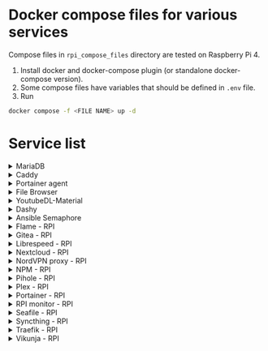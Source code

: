 # Docker compose files for various services
Compose files in `rpi_compose_files` directory are tested on Raspberry Pi 4.
1. Install docker and docker-compose plugin (or standalone docker-compose version).
2. Some compose files have variables that should be defined in `.env` file.
3. Run
```bash
docker compose -f <FILE NAME> up -d
```

# Service list
<details>
<summary>MariaDB</summary>
  <a href=https://mariadb.org/>MariaDB Server</a> is one of the most popular open source relational databases.
</details>
<details>
  <summary>Caddy</summary>
  <a href=https://caddyserver.com/>Caddy</a> is open source web server with automatic HTTPS written in Go.
</details>
<details>
  <summary>Portainer agent</summary>
  <a href=https://www.portainer.io/>Portainer agent</a> is used for managing containers from Portainer server.
</details>
<details>
  <summary>File Browser</summary>
  <a href=https://filebrowser.org/features>File Browser</a> is a create-your-own-cloud-kind of server.
</details>
<details>
  <summary>YoutubeDL-Material</summary>
  <a href=https://github.com/Tzahi12345/YoutubeDL-Material>YoutubeDL-Material</a> is a Material Design frontend for youtube-dl.
</details>
<details>
  <summary>Dashy</summary>
  <a href=https://dashy.to/>Dashy</a> is the ultimate homepage for your homelab.
</details>
<details>
  <summary>Ansible Semaphore</summary>
  <a href=https://github.com/ansible-semaphore/semaphore>Ansible Semaphore</a> is a modern UI for Ansible.
</details>
<details>
  <summary>Flame - RPI</summary>
  <a href=https://hub.docker.com/r/pawelmalak/flame>Flame</a> is self-hosted startpage for your server.
</details>
<details>
  <summary>Gitea - RPI</summary>
  <a href=https://about.gitea.com/>Gitea</a> is a lightweight DevOps platform.
</details>
<details>
  <summary>Librespeed - RPI</summary>
  <a href=https://librespeed.org/>Librespeed</a> is free and Open Source Speedtest.
</details>
<details>
  <summary>Nextcloud - RPI</summary>
  <a href=https://nextcloud.com/>Nextcloud</a> is self-hosted collaboration solution.
</details>
<details>
  <summary>NordVPN proxy - RPI</summary>
  Alpine image with OpenVPN and Privoxy to use with your NordVPN account.
</details>
<details>
  <summary>NPM - RPI</summary>
  Docker container for managing <a href=https://nginxproxymanager.com/>NPM</a> hosts with a simple, powerful interface.
</details>
<details>
  <summary>Pihole - RPI</summary>
  <a href=https://pi-hole.net/>Pihole</a> is a DNS sinkhole that protects your devices from unwanted content, without installing any client-side software.
</details>
<details>
  <summary>Plex - RPI</summary>
  <a href=https://www.plex.tv/>Plex</a> combines free movies & TV with your favorite streaming services.
</details>
<details>
  <summary>Portainer - RPI</summary>
  <a href=https://www.portainer.io/>Portainer</a> is powerful container management tool.
</details>
<details>
  <summary>RPI monitor - RPI</summary>
  Grafana dashboard for raspberry pi.
  Based on <a href=https://github.com/novaspirit/Docker-Raspberry-PI-Monitoring>this</a> project and expanded with <a href=https://github.com/f5AFfMhv/emonesp-grafana>this</a>.
</details>
<details>
  <summary>Seafile - RPI</summary>
  <a href=https://www.seafile.com/en/home/>Seafile</a> is an open source file sync&share solution.
</details>
<details>
  <summary>Syncthing - RPI</summary>
  <a href=https://syncthing.net/>Syncthing</a> is a continuous file synchronization program.
</details>
<details>
  <summary>Traefik - RPI</summary>
  <a href=https://traefik.io/>Traefik</a> is cloud-native application proxy.
</details>
<details>
  <summary>Vikunja - RPI</summary>
  <a href=https://vikunja.io/>Vikunja</a> is the open-source, self-hostable to-do app.
</details>
